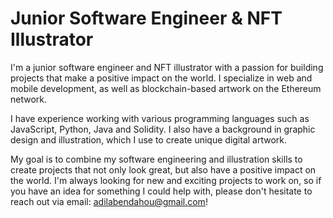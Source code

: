 # Junior Software Engineer & NFT Illustrator

I'm a junior software engineer and NFT illustrator with a passion for building projects that make a positive impact on the world. I specialize in web and mobile development, as well as blockchain-based artwork on the Ethereum network. 

I have experience working with various programming languages such as JavaScript, Python, Java and Solidity. I also have a background in graphic design and illustration, which I use to create unique digital artwork. 

My goal is to combine my software engineering and illustration skills to create projects that not only look great, but also have a positive impact on the world. I'm always looking for new and exciting projects to work on, so if you have an idea for something I could help with, please don't hesitate to reach out via email: adilabendahou@gmail.com!
